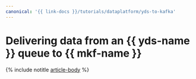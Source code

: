 ```yaml
---
canonical: '{{ link-docs }}/tutorials/dataplatform/yds-to-kafka'
---
```


# Delivering data from an {{ yds-name }} queue to {{ mkf-name }}

{% include notitle [article-body](../../_tutorials/dataplatform/yds-to-kafka.md) %}